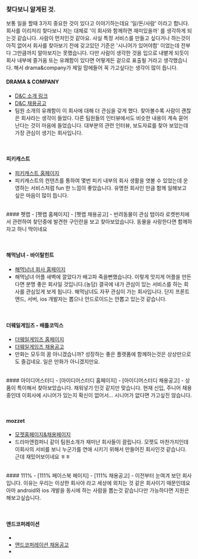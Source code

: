 ### 찾다보니 알게된 것.
보통 일을 할때 3가지 중요한 것이 있다고 이야기하는데요 '일/돈/사람' 이라고 합니다. 회사를 이리저리 찾다보니 저는 대체로 '이 회사와 함께하면 재미있을까' 를 생각하게 되는것 같습니다. 사람이 먼저인것 같아요. 사실 특정 서비스를 만들고 싶다거나 하는것이 아직 없어서 회사를 찾아보기 전에 갖고있던 기준은 '시니어가 있어야함' 이었는데 전부다 그만큼까지 알아보지는 못했습니다. 다만 사람이 생각한 것을 입으로 내뱉게 되듯이 회사 내부에 즐거움 또는 유쾌함이 있다면 어떻게든 겉으로 표출될 거라고 생각했습니다. 해서 drama&company가 제일 맘에들어 꼭 가고싶다는 생각이 많이 듭니다. 



#### DRAMA & COMPANY 
 - [D&C 소개 링크]
 - [D&C 채용공고]
 - 팀원 소개의 유쾌함이 이 회사에 대해 더 관심을 갖게 했다. 찾아볼수록 사람이 괜찮은 회사라는 생각이 들었다. 다른 팀원들의 인터뷰에서도 비슷한 내용이 계속 묻어난다는 것이 마음에 들었습니다. 대부분의 관련 인터뷰, 보도자료를 찾아 보았는데 가장 관심이 생기는 회사입니다.


<br/>

#### 피키캐스트
 - [피키캐스트 홈페이지]
 - 피키캐스트의 컨텐츠를 통하여 몇번 피키 내부의 회사 생활을 엿볼 수 있었는데 운영하는 서비스처럼 fun 한 느낌이 좋았습니다. 유명한 회사인 만큼 함께 일해보고 싶은 마음이 많이 듭니다.

[피키캐스트 홈페이지]:<https://www.pikicast.com/>

<br/>
#### 펫랩
 - [펫랩 홈페이지]
 - [펫랩 채용공고]
 - 반려동물이 관심 탭이라 로켓펀치에서 관련하여 찾던중에 발견한 구인란을 보고 찾아보았습니다. 동물을 사랑한다면 함께하자고 하니 딱이네요 

[펫랩 홈페이지]:<http://www.iluvpet.co.kr/>
[펫랩 채용공고]:<https://www.rocketpunch.com/jobs/21124/%EC%95%88%EB%93%9C%EB%A1%9C%EC%9D%B4%EB%93%9C-IOS-%EA%B0%9C%EB%B0%9C%EC%9E%90>
<br/>
#### 해먹남녀 - 바이탈힌트 
 - [해먹남녀 회사 홈페이지]
 - 해먹남녀 어플 새벽에 깔았다가 배고파 죽을뻔했습니다. 이렇게 맛지게 어플을 만든다면 분명 좋은 회사일 것입니다.(농담) 결국에 내가 관심이 있는 서비스를 하는 회사를 관심있게 보게 됩니다. 해먹남녀도 자꾸 관심이 가는 회사입니다. 단지 프론트앤드, 서버, ios 개발자는 뽑으나 안드로이드는 안뽑고 있는것 같습니다.

[해먹남녀 회사 홈페이지]:<http://vitalhint.com/ko/>
<br/>
#### 더웨일게임즈 - 배틀코믹스 
 - [더웨일게임즈 홈페이지]
 - [더웨일게임즈 채용공고]
 - 만화는 모두의 꿈 아니겠습니까? 성장하는 좋은 플랫폼에 함께하는것은 상상만으로도 즐겁네요. 일은 만화가 아니겠지만요. 

[더웨일게임즈 홈페이지]:<http://www.thewhalegames.com/>
[더웨일게임즈 채용공고]: <https://www.wanted.co.kr/wd/1778?industry_id=506&referer_id=85756>

<br/>
#### 아이디어스터디
 - [아이디어스터디 홈페이지] 
 - [아이디어스터디 채용공고]
 - 상품이 특이해서 찾아보았습니다. 채워넣기 인것 같지만 맞습니다. 현재 신입, 주니어 채용중인데 이회사에 시니어가 있는지 확신이 없어서... 시니어가 없다면 가고싶진 않습니다. 

[아이디어스터디 홈페이지]:<http://ideastudy.co.kr/>
[아이디어스터디 채용공고]:<https://www.wanted.co.kr/wd/2044?referer_id=85756>
<br/>

#### mozzet
 - [모젯홈페이지&채용페이지]
 - 드라마앤컴퍼니 같이 팀원소개가 재미난 회사들이 끌립니다. 모젯도 마찬가지인데 이회사의 서비를 보니 누군가를 연애 시키기 위해서 만들어진 회사인것 같습니다. 근데 재밌어보이네요 ㅎㅎ 

 [모젯홈페이지&채용페이지]:<http://www.mozzet.com/joinus>


<br/>
#### 111%
 - [111% 페이스북 페이지]
 - [111% 채용공고]
 - 이전부터 눈여겨 보던 회사입니다. 이유는 우리는 이상한 회사야 라고 세상에 외치는 것 같은 회사이기 때문인데요 아마 android와 ios 개발을 동시에 하는 사람을 뽑는것 같습니다만 가능하다면 지원은 해보고싶습니다. 

[111% 페이스북 페이지]:<http://www.facebook.com/111percent>
[111% 채용공고]:<https://www.rocketpunch.com/jobs/20096/%EC%83%9D%ED%99%9C-%ED%95%84%EC%88%98-%EC%95%B1-%EA%B0%9C%EB%B0%9C%EC%9E%90>
<br/>
#### 앤드코퍼레이션
 - [앤드코퍼레이션 홈페이지]:<http://goand.com/>
 - [앤드코퍼레이션 채용공고]
 - 

[앤드코퍼레이션 홈페이지]:<http://goand.com/>
[앤드코퍼레이션 채용공고]:<https://www.wanted.co.kr/wd/1850?referer_id=85756>
<br/>



[D&C 소개 링크]:<http://dramancompany.com/company/>
[D&C 채용공고]:<https://www.wanted.co.kr/wd/1138?referer_id=85756>